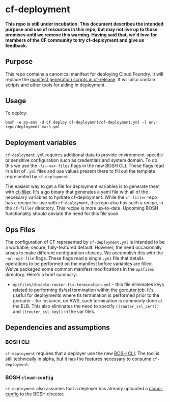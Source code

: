 # cf-deployment

#### This repo is still under incubation. This document describes the intended purpose and use of resources in this repo, but may not live up to those promises until we remove this warning. Having said that, we'd love for members of the CF community to try cf-deployment and give us feedback.

## Purpose
This repo contains a canonical manifest for deploying Cloud Foundry. It will replace the [manifest generation scripts in cf-release](https://github.com/cloudfoundry/cf-release/tree/master/templates). It will also contain scripts and other tools for aiding in deployment.

## Usage
To deploy:
```
bosh -e my-env -d cf deploy cf-deployemnt/cf-deployment.yml -l env-repo/deployment-vars.yml
```

## Deployment variables

`cf-deployment.yml` requires additional data to provide environment-specific or sensitive configuration such as credentials and system domain. To do this we use the `-l`/`--var-files` flags in the new BOSH CLI. These flags read in a list of `.yml` files and use values present there to fill out the template represented by `cf-deployment`.

The easiest way to get a file for deployment variables is to generate them with [cf-filler](https://github.com/rosenhouse/cf-filler). It's a go binary that generates a yaml file with all of the necessary variables to hydrate cf-deployment. While the `cf-filler` repo has a recipe for use with `cf-deployment`, this repo also has such a recipe, in the `cf-filler` directory. This recipe is more up-to-date. Upcoming BOSH functionality should obviate the need for this file soon.

## Ops Files
The configuration of CF represented by `cf-deployment.yml` is intended to be a workable, secure, fully-featured default. However, the need occasionally arises to make different configuration choices. We accomplish this with the `-o`/`--ops-file` flags. These flags read a single `.yml` file that details operations to be performed on the manifest before variables are filled. We've packaged some common manifest modifications in the `opsfiles` directory. Here's a brief summary:

- `opsfiles/disable-router-tls-termination.yml` - this file eliminates keys related to performing tls/ssl termination within the gorouter job. It's useful for deployments where tls termination is performed prior to the gorouter - for instance, on AWS, such termination is commonly done at the ELB. This also eliminates the need to specify `((router_ssl_cert))` and `((router_ssl_key))` in the var files.

## Dependencies and assumptions

### BOSH CLI

`cf-deployment` requires that a deployer use the new [BOSH CLI](https://github.com/cloudfoundry/bosh-cli). The tool is still technically in alpha, but it has the features necessary to consume `cf-deployment`.

### BOSH `cloud-config`

`cf-deployment` also assumes that a deployer has already uploaded a [cloud-config](http://bosh.io/docs/cloud-config.html) to the BOSH director.
